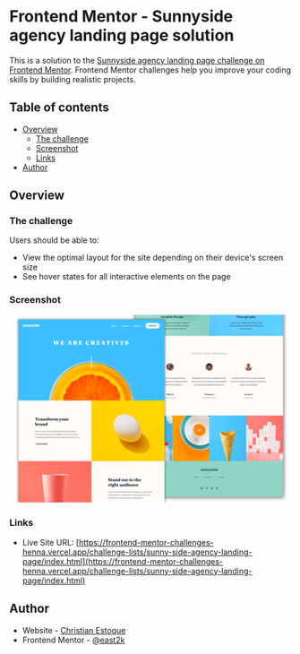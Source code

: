 # Frontend Mentor - Sunnyside agency landing page solution

This is a solution to the [Sunnyside agency landing page challenge on Frontend Mentor](https://www.frontendmentor.io/challenges/sunnyside-agency-landing-page-7yVs3B6ef). Frontend Mentor challenges help you improve your coding skills by building realistic projects.

## Table of contents

- [Overview](#overview)
  - [The challenge](#the-challenge)
  - [Screenshot](#screenshot)
  - [Links](#links)
- [Author](#author)

## Overview

### The challenge

Users should be able to:

- View the optimal layout for the site depending on their device's screen size
- See hover states for all interactive elements on the page

### Screenshot

![Preview Screenshot](/assets/thumbnails/sunnyside-agency-landing-page.png)

### Links

- Live Site URL: [https://frontend-mentor-challenges-henna.vercel.app/challenge-lists/sunny-side-agency-landing-page/index.html](https://frontend-mentor-challenges-henna.vercel.app/challenge-lists/sunny-side-agency-landing-page/index.html)

## Author

- Website - [Christian Estoque](https://frontend-mentor-challenges-henna.vercel.app/)
- Frontend Mentor - [@east2k](https://www.frontendmentor.io/profile/east2k)
